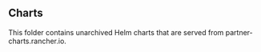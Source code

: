 ## Charts

This folder contains unarchived Helm charts that are served from partner-charts.rancher.io.
